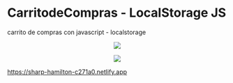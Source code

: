 # CarritodeCompras - LocalStorage JS
carrito de compras con javascript - localstorage


<p align="center">
      <img src="https://raw.githubusercontent.com/JairKevinFG/CarritodeCompras/master/img/1.png">
</p>

<p align="center">
      <img src="https://raw.githubusercontent.com/JairKevinFG/CarritodeCompras/master/img/2.png">
</p>

https://sharp-hamilton-c271a0.netlify.app 
